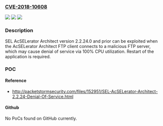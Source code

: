 ### [CVE-2018-10608](https://cve.mitre.org/cgi-bin/cvename.cgi?name=CVE-2018-10608)
![](https://img.shields.io/static/v1?label=Product&message=AcSELerator%20Architect&color=blue)
![](https://img.shields.io/static/v1?label=Version&message=2.2.24.0%20and%20prior%20&color=brightgreen)
![](https://img.shields.io/static/v1?label=Vulnerability&message=UNCONTROLLED%20RESOURCE%20CONSUMPTION%20('RESOURCE%20EXHAUSTION')%20CWE-400&color=brightgreen)

### Description

SEL AcSELerator Architect version 2.2.24.0 and prior can be exploited when the AcSELerator Architect FTP client connects to a malicious FTP server, which may cause denial of service via 100% CPU utilization. Restart of the application is required.

### POC

#### Reference
- http://packetstormsecurity.com/files/152951/SEL-AcSELerator-Architect-2.2.24-Denial-Of-Service.html

#### Github
No PoCs found on GitHub currently.

